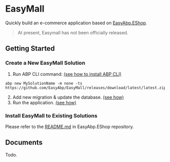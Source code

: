 # EasyMall

Quickly build an e-commerce application based on [EasyAbp.EShop](https://github.com/EasyAbp/EShop).

> At present, Easymall has not been officially released.

## Getting Started

### Create a New EasyMall Solution

  1. Run ABP CLI command: [(see how to install ABP CLI)](https://docs.abp.io/en/abp/latest/CLI#installation)
  ```
  abp new MySolutionName -m none -ts https://github.com/EasyAbp/EasyMall/releases/download/latest/latest.zip
  ```
  2. Add new migration & update the database. [(see how)](https://docs.abp.io/en/abp/latest/Tutorials/Part-1?UI=MVC#add-new-migration-update-the-database)
  3. Run the application. [(see how)](https://docs.abp.io/en/abp/latest/Tutorials/Part-1?UI=MVC#run-the-application)
  
### Install EasyMall to Existing Solutions

Please refer to the [README.md](https://github.com/EasyAbp/EShop/blob/dev/README.md#getting-start) in EasyAbp.EShop repository.

## Documents

Todo.
